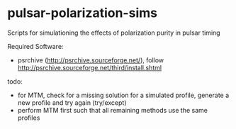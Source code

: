 pulsar-polarization-sims
========================

Scripts for simulationing the effects of polarization purity in pulsar timing

Required Software:

* psrchive (http://psrchive.sourceforge.net/), follow http://psrchive.sourceforge.net/third/install.shtml

todo:

* for MTM, check for a missing solution for a simulated profile, generate a new profile and try again (try/except)
* perform MTM first such that all remaining methods use the same profiles

